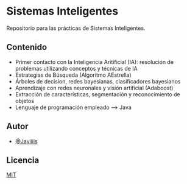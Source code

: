 # Sistemas Inteligentes

Repositorio para las prácticas de Sistemas Inteligentes.

## Contenido

- Primer contacto con la Inteligencia Aritificial (IA): resolución de problemas utilizando conceptos y técnicas de IA
- Estrategias de Búsqueda (Algoritmo AEstrella)
- Árboles de decision, redes bayesianas, clasificadores bayesianos
- Aprendizaje con redes neuronales y visión artificial (Adaboost)
- Extracción de características, segmentación y reconocimiento de objetos
- Lenguaje de programación empleado --> Java

## Autor

- [@Javiiiis](https://www.github.com/Javiiiis)

## Licencia

[MIT](https://choosealicense.com/licenses/mit/)
